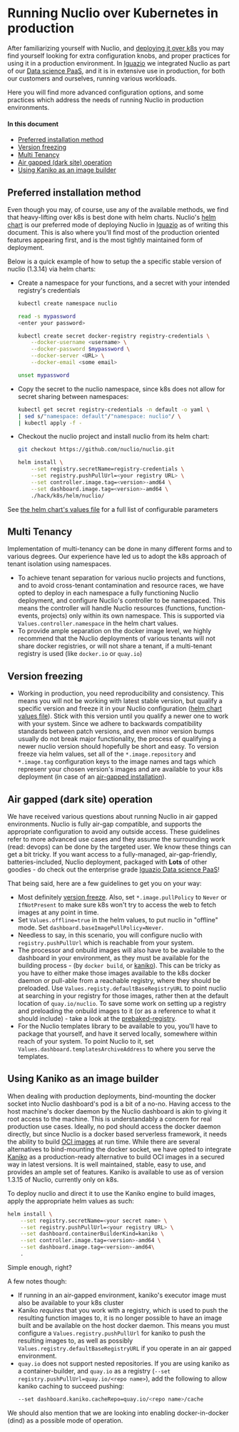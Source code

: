 # Running Nuclio over Kubernetes in production

After familiarizing yourself with Nuclio, and [deploying it over k8s](/docs/setup/k8s/getting-started-k8s.md) you may find yourself looking for extra configuration knobs, and proper practices for using it in a production environment.
In [Iguazio](https://www.iguazio.com/) we integrated Nuclio as part of our [Data science PaaS](https://www.iguazio.com/platform/), and it is in extensive use in production, for both our customers and ourselves, running various workloads.

Here you will find more advanced configuration options, and some practices which address the needs of running Nuclio in production environments. 


#### In this document

- [Preferred installation method](#preferred-installation-method)
- [Version freezing](#version-freezing)
- [Multi Tenancy](#multi-tenancy)
- [Air gapped (dark site) operation](#air-gapped-dark-site-operation)
- [Using Kaniko as an image builder](#using-kaniko-as-an-image-builder)


## Preferred installation method

Even though you may, of course, use any of the available methods, we find that heavy-lifting over k8s is best done with helm charts.
Nuclio's [helm chart](/hack/k8s/helm/nuclio/) is our preferred mode of deploying Nuclio in [Iguazio](https://www.iguazio.com/) as of writing this document.
This is also where you'll find most of the production oriented features appearing first, and is the most tightly maintained form of deployment.

Below is a quick example of how to setup the a specific stable version of nuclio (1.3.14) via helm charts:

- Create a namespace for your functions, and a secret with your intended registry's credentials

    ```sh
    kubectl create namespace nuclio
    ```

    ```sh
    read -s mypassword
    <enter your password>
    
    kubectl create secret docker-registry registry-credentials \
        --docker-username <username> \
        --docker-password $mypassword \
        --docker-server <URL> \
        --docker-email <some email>
    
    unset mypassword
    ```

- Copy the secret to the nuclio namespace, since k8s does not allow for secret sharing between namespaces:
    ```sh
    kubectl get secret registry-credentials -n default -o yaml \
    | sed s/"namespace: default"/"namespace: nuclio"/ \
    | kubectl apply -f -
    ```

 - Checkout the nuclio project and install nuclio from its helm chart: 

    ```sh
    git checkout https://github.com/nuclio/nuclio.git
    
    helm install \
        --set registry.secretName=registry-credentials \
        --set registry.pushPullUrl=<your registry URL> \
        --set controller.image.tag=<version>-amd64 \
        --set dashboard.image.tag=<version>-amd64 \
        ./hack/k8s/helm/nuclio/
    ```

  See [the helm chart's values file](/hack/k8s/helm/nuclio/values.yaml) for a full list of configurable parameters


## Multi Tenancy

Implementation of multi-tenancy can be done in many different forms and to various degrees. Our experience have led us to adopt the k8s approach of tenant isolation using namespaces.
- To achieve tenant separation for various nuclio projects and functions, and to avoid cross-tenant contamination and resource races, we have opted to deploy in each namespace a fully functioning Nuclio deployment, and configure Nuclio's controller to be namespaced.
  This means the controller will handle Nuclio resources (functions, function-events, projects) only within its own namespace. This is supported via `Values.controller.namespace` in the helm chart values.  
- To provide ample separation on the docker image level, we highly recommend that the Nuclio deployments of various tenants will not share docker registries, or will not share a tenant, if a multi-tenant registry is used (like `docker.io` or `quay.io`) 


## Version freezing

- Working in production, you need reproducibility and consistency. This means you will not be working with latest stable version, but qualify a specific version and freeze it in your Nuclio configuration ([helm chart values file](/hack/k8s/helm/nuclio/values.yaml)).
  Stick with this version until you qualify a newer one to work with your system. Since we adhere to backwards compatibility standards between patch versions, and even minor version bumps usually do not break major functionality, the process of qualifying a newer nuclio version should hopefully be short and easy.
  To version freeze via helm values, set all of the `*.image.repository` and `*.image.tag` configuration keys to the image names and tags which represenr your chosen version's images and are available to your k8s deployment (in case of an [air-gapped installation](#air-gapped-dark-site-operation)).
 
 
## Air gapped (dark site) operation

We have received various questions about running Nuclio in air gapped environments. Nuclio is fully air-gap compatible, and supports the appropriate configuration to avoid any outside access.
These guidelines refer to more advanced use cases and they assume the surrounding work (read: devops) can be done by the targeted user.
We know these things can get a bit tricky. If you want access to a fully-managed, air-gap-friendly, batteries-included, Nuclio deployment, packaged with **Lots** of other goodies - do check out the enterprise grade [Iguazio Data science PaaS](https://www.iguazio.com/platform/)! 

That being said, here are a few guidelines to get you on your way:

- Most definitely [version freeze](#version-freezing). Also, set `*.image.pullPolicy` to `Never` or `IfNotPresent` to make sure k8s won't try to access the web to fetch images at any point in time.
- Set `Values.offline=true` in the helm values, to put nuclio in "offline" mode. Set `dashboard.baseImagePullPolicy=Never`.
- Needless to say, in this scenario, you will configure nuclio with `registry.pushPullUrl` which is reachable from your system.
- The processor and onbuild images will also have to be available to the dashboard in your environment, as they must be available for the building process - (by `docker build`, or [kaniko](#using-kaniko-as-an-image-builder)).
  This can be tricky as you have to either make those images available to the k8s docker daemon or pull-able from a reachable registry, where they should be preloaded. Use `Values.registy.defaultBaseRegistryURL` to point nuclio at searching in your registry for those images, rather then at the default location of `quay.io/nuclio`.
  To save some work on setting up a registry and preloading the onbuild images to it (or as a reference to what it should include) - take a look at the [prebaked-registry](https://github.com/nuclio/prebaked-registry).
- For the Nuclio templates library to be available to you, you'll have to package that yourself, and have it served locally, somewhere within reach of your system. To point Nuclio to it, set `Values.dashboard.templatesArchiveAddress` to where you serve the templates.


## Using Kaniko as an image builder

When dealing with production deployments, bind-mounting the docker socket into Nuclio dashboard's pod is a bit of a no-no. Having access to the host machine's docker daemon by the Nuclio dashboard is akin to giving it root access to the machine.
This is understandably a concern for real production use cases. Ideally, no pod should access the docker daemon directly, but since Nuclio is a docker based serverless framework, it needs the ability to build [OCI images](https://github.com/opencontainers/image-spec) at run time.
While there are several alternatives to bind-mounting the docker socket, we have opted to integrate [Kaniko](https://github.com/GoogleContainerTools/kaniko) as a production-ready alternative to build OCI images in a secured way in latest versions.
It is well maintained, stable, easy to use, and provides an ample set of features.
Kaniko is available to use as of version 1.3.15 of Nuclio, currently only on k8s.

To deploy nuclio and direct it to use the Kaniko engine to build images, apply the appropriate helm values as such:

```sh
helm install \
    --set registry.secretName=<your secret name> \
    --set registry.pushPullUrl=<your registry URL> \
    --set dashboard.containerBuilderKind=kaniko \
    --set controller.image.tag=<version>-amd64 \
    --set dashboard.image.tag=<version>-amd64\
    .
```

Simple enough, right?

A few notes though:
- If running in an air-gapped environment, kaniko's executor image must also be available to your k8s cluster
- Kaniko *requires* that you work with a registry, which is used to push the resulting function images to, it is no longer possible to have an image built and be available on the host docker daemon.
  This means you must configure a `Values.registry.pushPullUrl` for kaniko to push the resulting images to, as well as possibly `Values.registry.defaultBaseRegistryURL` if you operate in an air gapped environment.
- `quay.io` does not support nested repositories. If you are using kaniko as a container-builder, and `quay.io` as a registry (`--set registry.pushPullUrl=quay.io/<repo name>`), add the following to allow kaniko caching to succeed pushing:
    ```sh
    --set dashboard.kaniko.cacheRepo=quay.io/<repo name>/cache
    ```


We should also mention that we are looking into enabling docker-in-docker (dind) as a possible mode of operation.


